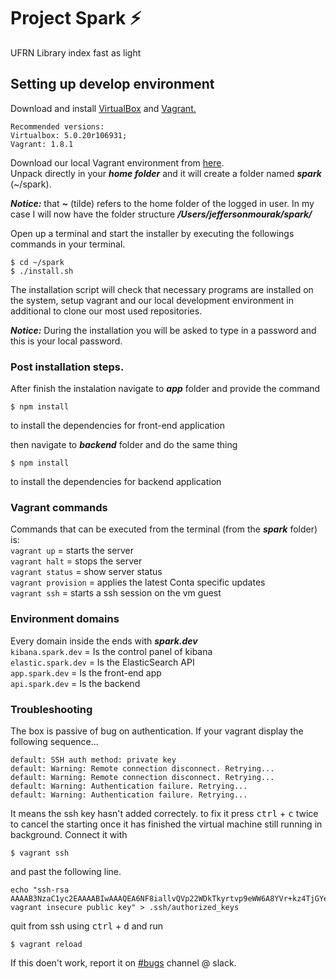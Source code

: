 # Project Spark ⚡️
UFRN Library index fast as light

## Setting up develop environment
Download and install [VirtualBox](https://www.virtualbox.org/wiki/Downloads) and [Vagrant.](https://www.vagrantup.com/downloads.html)<br />
```
Recommended versions:
Virtualbox: 5.0.20r106931; 
Vagrant: 1.8.1
```

Download our local Vagrant environment from [here](#TODO).<br />
Unpack directly in your ***home folder*** and it will create a folder named ***spark*** (~/spark).

***Notice:*** that ***~*** (tilde) refers to the home folder of the logged in user. In my case I will now have the folder structure ***/Users/jeffersonmourak/spark/***

Open up a terminal and start the installer by executing the followings commands in your terminal.
```
$ cd ~/spark
$ ./install.sh
```

The installation script will check that necessary programs are installed on the system, setup vagrant and our local development environment in additional to clone our most used repositories.

***Notice:*** During the installation you will be asked to type in a password and this is your local password.

### Post installation steps.
After finish the instalation navigate to ***app*** folder and provide the command
```
$ npm install
```
to install the dependencies for front-end application

then navigate to ***backend*** folder and do the same thing
```
$ npm install
```
to install the dependencies for backend application

### Vagrant commands
Commands that can be executed from the terminal (from the ***spark*** folder) is:<br />
`vagrant up` = starts the server<br />
`vagrant halt` = stops the server<br />
`vagrant status` = show server status<br />
`vagrant provision` = applies the latest Conta specific updates<br />
`vagrant ssh` = starts a ssh session on the vm guest<br />

### Environment domains
Every domain inside the ends with ***spark.dev***<br />
`kibana.spark.dev` = Is the control panel of kibana<br />
`elastic.spark.dev` = Is the ElasticSearch API<br />
`app.spark.dev` = Is the front-end app<br />
`api.spark.dev` = Is the backend<br />

### Troubleshooting
The box is passive of bug on authentication.
If your vagrant display the following sequence...
```
default: SSH auth method: private key
default: Warning: Remote connection disconnect. Retrying...
default: Warning: Remote connection disconnect. Retrying...
default: Warning: Authentication failure. Retrying...
default: Warning: Authentication failure. Retrying...
```
It means the ssh key hasn't added correctely. to fix it
press <kbd>ctrl</kbd> + <kbd>c</kbd> twice to cancel the starting
once it has finished the virtual machine still running in background.
Connect it with
```
$ vagrant ssh
```
and past the following line.
```
echo "ssh-rsa AAAAB3NzaC1yc2EAAAABIwAAAQEA6NF8iallvQVp22WDkTkyrtvp9eWW6A8YVr+kz4TjGYe7gHzIw+niNltGEFHzD8+v1I2YJ6oXevct1YeS0o9HZyN1Q9qgCgzUFtdOKLv6IedplqoPkcmF0aYet2PkEDo3MlTBckFXPITAMzF8dJSIFo9D8HfdOV0IAdx4O7PtixWKn5y2hMNG0zQPyUecp4pzC6kivAIhyfHilFR61RGL+GPXQ2MWZWFYbAGjyiYJnAmCP3NOTd0jMZEnDkbUvxhMmBYSdETk1rRgm+R4LOzFUGaHqHDLKLX+FIPKcF96hrucXzcWyLbIbEgE98OHlnVYCzRdK8jlqm8tehUc9c9WhQ== vagrant insecure public key" > .ssh/authorized_keys
```
quit from ssh using <kbd>ctrl</kbd> + <kbd>d</kbd>
and run
```
$ vagrant reload
```
If this doen't work, report it on [#bugs](https://projeto-de-software.slack.com/messages/C6RQUSLBX/) channel @ slack.
